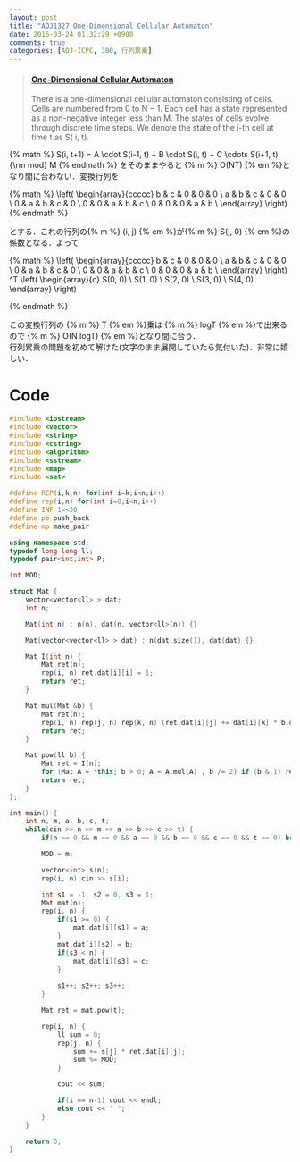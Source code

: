```yaml
---
layout: post
title: "AOJ1327 One-Dimensional Cellular Automaton"
date: 2016-03-24 01:32:29 +0900
comments: true
categories: [AOJ-ICPC, 300, 行列累乗]
---
```


<blockquote class="embedly-card" data-card-key="39deea93f79745829254c0652225a544" data-card-controls="0" data-card-type="article" data-card-branding="0"><h4><a href="http://judge.u-aizu.ac.jp/onlinejudge/description.jsp?id=1327">One-Dimensional Cellular Automaton</a></h4><p>There is a one-dimensional cellular automaton consisting of cells. Cells are numbered from 0 to N − 1. Each cell has a state represented as a non-negative integer less than M. The states of cells evolve through discrete time steps. We denote the state of the i-th cell at time t as S( i, t).</p></blockquote>
<script async src="//cdn.embedly.com/widgets/platform.js" charset="UTF-8"></script>

<!-- more -->

{% math %}
	S(i, t+1) = A \cdot S(i-1, t) + B \cdot S(i, t) + C \cdots S(i+1, t) {\rm mod} M
{% endmath %}
をそのままやると {% m %} O(NT) {% em %}となり間に合わない．変換行列を

{% math %}
	\left(
		\begin{array}{ccccc}
			b & c & 0 & 0 & 0 \\
			a & b & c & 0 & 0 \\
			0 & a & b & c & 0 \\
			0 & 0 & a & b & c \\
			0 & 0 & 0 & a & b \\
		\end{array}
	\right) 
{% endmath %}

とする．これの行列の{% m %} (i, j) {% em %}が{% m %} S(j, 0) {% em %}の係数となる．よって

{% math %}
	\left(
		\begin{array}{ccccc}
			b & c & 0 & 0 & 0 \\
			a & b & c & 0 & 0 \\
			0 & a & b & c & 0 \\
			0 & 0 & a & b & c \\
			0 & 0 & 0 & a & b \\
		\end{array}
	\right) ^T
	\left(
		\begin{array}{c}
			S(0, 0) \\
			S(1, 0) \\
			S(2, 0) \\
			S(3, 0) \\
			S(4, 0)
		\end{array}
	\right)
	
{% endmath %}

この変換行列の {% m %} T {% em %}乗は {% m %} logT {% em %}で出来るので {% m %} O(N logT) {% em %}となり間に合う．  
行列累乗の問題を初めて解けた(文字のまま展開していたら気付いた)．非常に嬉しい．

# Code

```cpp
#include <iostream>
#include <vector>
#include <string>
#include <cstring>
#include <algorithm>
#include <sstream>
#include <map>
#include <set>

#define REP(i,k,n) for(int i=k;i<n;i++)
#define rep(i,n) for(int i=0;i<n;i++)
#define INF 1<<30
#define pb push_back
#define mp make_pair

using namespace std;
typedef long long ll;
typedef pair<int,int> P;

int MOD;

struct Mat {
	vector<vector<ll> > dat;
	int n;

	Mat(int n) : n(n), dat(n, vector<ll>(n)) {}

	Mat(vector<vector<ll> > dat) : n(dat.size()), dat(dat) {}

	Mat I(int n) {
		Mat ret(n);
		rep(i, n) ret.dat[i][i] = 1;
		return ret;
	}

	Mat mul(Mat &b) {
        Mat ret(n);
		rep(i, n) rep(j, n) rep(k, n) (ret.dat[i][j] += dat[i][k] * b.dat[k][j]) %= MOD;
        return ret;
	}

	Mat pow(ll b) {
		Mat ret = I(n);
        for (Mat A = *this; b > 0; A = A.mul(A) , b /= 2) if (b & 1) ret = A.mul(ret);
        return ret;
	}
};

int main() {
	int n, m, a, b, c, t;
	while(cin >> n >> m >> a >> b >> c >> t) {
		if(n == 0 && m == 0 && a == 0 && b == 0 && c == 0 && t == 0) break;

		MOD = m;

		vector<int> s(n);
		rep(i, n) cin >> s[i];

		int s1 = -1, s2 = 0, s3 = 1;
		Mat mat(n);
		rep(i, n) {
			if(s1 >= 0) {
				mat.dat[i][s1] = a;
			}
			mat.dat[i][s2] = b;
			if(s3 < n) {
				mat.dat[i][s3] = c;
			}
			
			s1++; s2++; s3++;
		}

		Mat ret = mat.pow(t);

		rep(i, n) {
			ll sum = 0;
			rep(j, n) {
				sum += s[j] * ret.dat[i][j];
				sum %= MOD;
			}

			cout << sum;

			if(i == n-1) cout << endl;
			else cout << " ";
		}
	}

	return 0;
}
```

